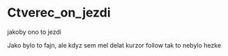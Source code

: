 # Ctverec_on_jezdi
jakoby ono to jezdi














Jako bylo to fajn, ale kdyz sem mel delat kurzor follow tak to nebylo hezke
